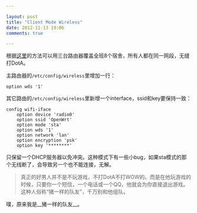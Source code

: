 ```yaml
---

layout: post
title: "Client Mode Wireless"
date: 2012-11-13 19:06
comments: true

---
```

根据[这里](http://wiki.openwrt.org/doc/howto/clientmode)的方法可以用三台路由器覆盖全班8个宿舍，所有人都在同一网段，无缝打DotA。

主路由器的`/etc/config/wireless`里增加一行：

	option wds '1'

其它路由的`/etc/config/wireless`里新增一个interface，ssid和key要保持一致：

	config wifi-iface
	    option device 'radio0'
	    option ssid 'OpenWrt'
	    option mode 'sta'
	    option wds '1'
	    option network 'lan'
	    option encryption 'psk'
	    option key '********'

只保留一个DHCP服务器以免冲突。这种模式下有一些小bug，如果sta模式的那个无线断了，会导致另一个也不能连接，无解。

>真正的好男人并不是不玩游戏，不打DotA不打WOW的。而是在他玩游戏的时候，只要你一个短信，一个电话或一个QQ，他就会为你直接退出游戏。这种人俗称“猪一样的队友”，千万别和他组队。

噗，原来我是__猪一样的队友__。
